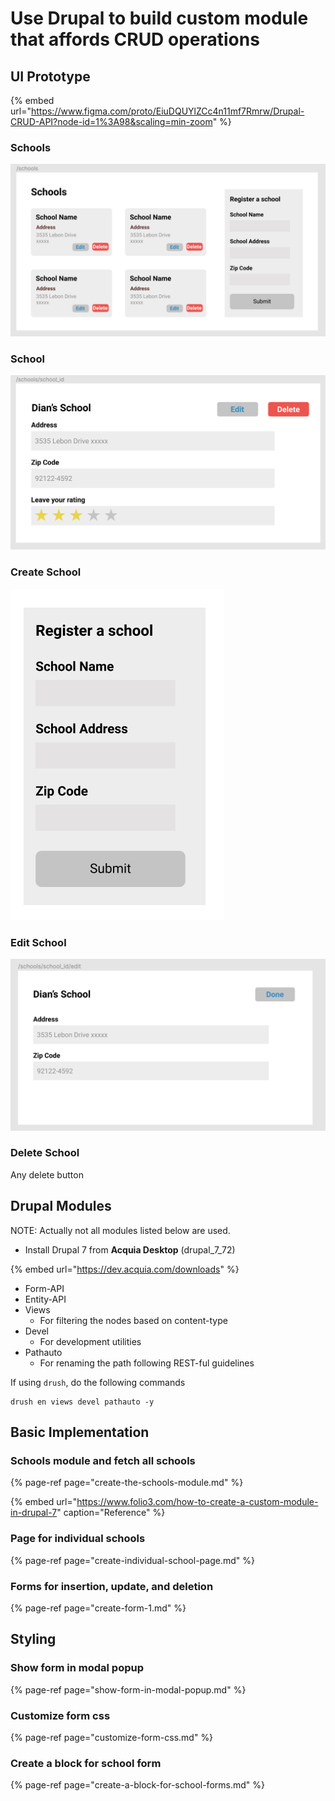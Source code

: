 # Use Drupal to build custom module that affords CRUD operations

## UI Prototype

{% embed url="https://www.figma.com/proto/EiuDQUYlZCc4n11mf7Rmrw/Drupal-CRUD-API?node-id=1%3A98&scaling=min-zoom" %}

### Schools

![](../../.gitbook/assets/image%20%2815%29.png)

### School

![](../../.gitbook/assets/image%20%2812%29.png)

### Create School

![](../../.gitbook/assets/image%20%285%29.png)

### Edit School

![](../../.gitbook/assets/image%20%284%29.png)

### Delete School

Any delete button

## Drupal Modules

NOTE: Actually not all modules listed below are used.

* Install Drupal 7 from **Acquia Desktop** \(drupal\_7\_72\)

{% embed url="https://dev.acquia.com/downloads" %}

* Form-API
* Entity-API
* Views
  * For filtering the nodes based on content-type
* Devel
  * For development utilities
* Pathauto
  * For renaming the path following REST-ful guidelines

If using `drush`,  do the following commands

```text
drush en views devel pathauto -y
```

## Basic Implementation

### Schools module and fetch all schools

{% page-ref page="create-the-schools-module.md" %}

{% embed url="https://www.folio3.com/how-to-create-a-custom-module-in-drupal-7" caption="Reference" %}

### Page for individual schools

{% page-ref page="create-individual-school-page.md" %}

### Forms for insertion, update, and deletion

{% page-ref page="create-form-1.md" %}

## Styling

### Show form in modal popup

{% page-ref page="show-form-in-modal-popup.md" %}

### Customize form css

{% page-ref page="customize-form-css.md" %}

### Create a block for school form

{% page-ref page="create-a-block-for-school-forms.md" %}



